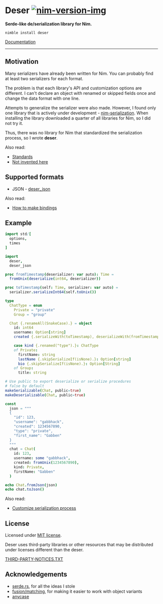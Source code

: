 # Deser [![nim-version-img]][nim-version]

[nim-version]: https://nim-lang.org/blog/2021/10/19/version-160-released.html
[nim-version-img]: https://img.shields.io/badge/Nim_-v1.6.0%2B-blue

**Serde-like de/serialization library for Nim.**

`nimble install deser`

[Documentation](https://deser.nim.town)

---

## Motivation

Many serializers have already been written for Nim. You can probably find at least two serializers for each format. 

The problem is that each library's API and customization options are different. I can't declare an object with renamed or skipped fields once and change the data format with one line.

Attempts to generalize the serializer were also made. However, I found only one library that is actively under development - [nim-serialization](https://github.com/status-im/nim-serialization). When installing the library downloaded a quarter of all libraries for Nim, so I did not try it.

Thus, there was no library for Nim that standardized the serialization process, so I wrote **deser**.

Also read:
- [Standards](https://xkcd.com/927/)
- [Not invented here](https://en.wikipedia.org/wiki/Not_invented_here)


## Supported formats
 - JSON - [deser_json](https://github.com/gabbhack/deser_json)

Also read:
- [How to make bindings](https://deser.nim.town/deser.html#how-to-make-bindings)


## Example
```nim
import std/[
  options,
  times
]

import
  deser,
  deser_json

proc fromTimestamp(deserializer: var auto): Time =
  fromUnix(deserialize(int64, deserializer))

proc toTimestamp(self: Time, serializer: var auto) =
  serializer.serializeInt64(self.toUnix())

type
  ChatType = enum
    Private = "private"
    Group = "group"

  Chat {.renameAll(SnakeCase).} = object
    id: int64
    username: Option[string]
    created {.serializeWith(toTimestamp), deserializeWith(fromTimestamp).}: Time

    case kind {.renamed("type").}: ChatType
    of Private:
      firstName: string
      lastName {.skipSerializeIf(isNone).}: Option[string]
      bio {.skipSerializeIf(isNone).}: Option[String]
    of Group:
      title: string

# Use public to export deserialize or serialize procedures
# false by default
makeSerializable(Chat, public=true)
makeDeserializable(Chat, public=true)

const
  json = """
  {
    "id": 123,
    "username": "gabbhack",
    "created": 1234567890,
    "type": "private",
    "first_name": "Gabben"
  }
  """
  chat = Chat(
    id: 123,
    username: some "gabbhack",
    created: fromUnix(1234567890),
    kind: Private,
    firstName: "Gabben"
  )

echo Chat.fromJson(json)
echo chat.toJson()
```

Also read:
- [Customize serialization process](https://deser.nim.town/deser.html#customize-serialization-process)

## License
Licensed under <a href="LICENSE">MIT license</a>.

Deser uses third-party libraries or other resources that may be
distributed under licenses different than the deser.

<a href="THIRD-PARTY-NOTICES.TXT">THIRD-PARTY-NOTICES.TXT</a>


## Acknowledgements
- [serde.rs](https://serde.rs), for all the ideas I stole
- [fusion/matching](https://github.com/nim-lang/fusion/blob/master/src/fusion/matching.nim), for making it easier to work with object variants
- [anycase](https://github.com/epszaw/anycase)
